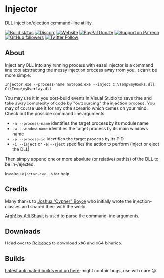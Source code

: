 # Injector

DLL injection/ejection command-line utility.

[![Build status](https://ci.appveyor.com/api/projects/status/lhpqy99c5lxjxaxv?svg=true)](https://ci.appveyor.com/project/nefarius/injector) [![Discord](https://img.shields.io/discord/346756263763378176.svg)](https://discord.gg/QTJpBX5) [![Website](https://img.shields.io/website-up-down-green-red/https/vigem.org.svg?label=ViGEm.org)](https://vigem.org/) [![PayPal Donate](https://img.shields.io/badge/paypal-donate-blue.svg)](<https://paypal.me/NefariusMaximus>) [![Support on Patreon](https://img.shields.io/badge/patreon-donate-orange.svg)](<https://www.patreon.com/nefarius>) [![GitHub followers](https://img.shields.io/github/followers/nefarius.svg?style=social&label=Follow)](https://github.com/nefarius) [![Twitter Follow](https://img.shields.io/twitter/follow/nefariusmaximus.svg?style=social&label=Follow)](https://twitter.com/nefariusmaximus)

## About

Inject any DLL into any running process with ease! Injector is a command line tool abstracting the messy injection process away from you. It can't be more simple:

`Injector.exe --process-name notepad.exe --inject C:\Temp\myHooks.dll C:\Temp\myOverlay.dll`

You may use it in you post-build events in Visual Studio to save time and take away complexity of code by "outsourcing" the injection process. You may of course use it for any othe scenario which comes on your mind. Check out the possible command line arguments:

- `-n|--process-name` identifies the target process by its module name
- `-w|--window-name` identifies the target process by its main windows name
- `-p|--process-id` identifies the target process by its PID
- `-i|--inject` or `-e|--eject` specifies the action to perform (inject or eject the DLL)

Then simply append one or more absolute (or relative) path(s) of the DLL to be in-/ejected.

Invoke `Injector.exe -h` for help.

## Credits

Many thanks to [Joshua "Cypher" Boyce](http://www.raptorfactor.com/) who initially wrote the injection-classes and shared them with the world.

[Argh! by Adi Shavit](https://github.com/adishavit/argh) is used to parse the command-line arguments.

## Downloads

Head over to [Releases](https://github.com/nefarius/Injector/releases/latest) to download x86 and x64 binaries.

## Builds

[Latest automated builds end up here](https://buildbot.vigem.org/builds/Injector/master/); might contain bugs, use with care 😉
